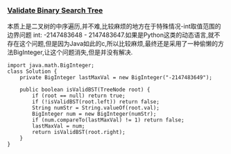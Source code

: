 ### [Validate Binary Search Tree](https://leetcode.com/problems/validate-binary-search-tree/description/)

本质上是二叉树的中序遍历,并不难,比较麻烦的地方在于特殊情况-int取值范围的边界问题
int: -2147483648 - 2147483647.如果是Python这类的动态语言,就不存在这个问题,但是因为Java如此的c,所以比较麻烦,最终还是采用了一种偷懒的方法BigInteger,让这个问题消失,但是并没有解决.

```
import java.math.BigInteger;
class Solution {
    private BigInteger lastMaxVal = new BigInteger("-2147483649");

    public boolean isValidBST(TreeNode root) {
        if (root == null) return true;
        if (!isValidBST(root.left)) return false;
        String numStr = String.valueOf(root.val);
        BigInteger num = new BigInteger(numStr);
        if (num.compareTo(lastMaxVal) != 1) return false;
        lastMaxVal = num;
        return isValidBST(root.right);
    }
}
```